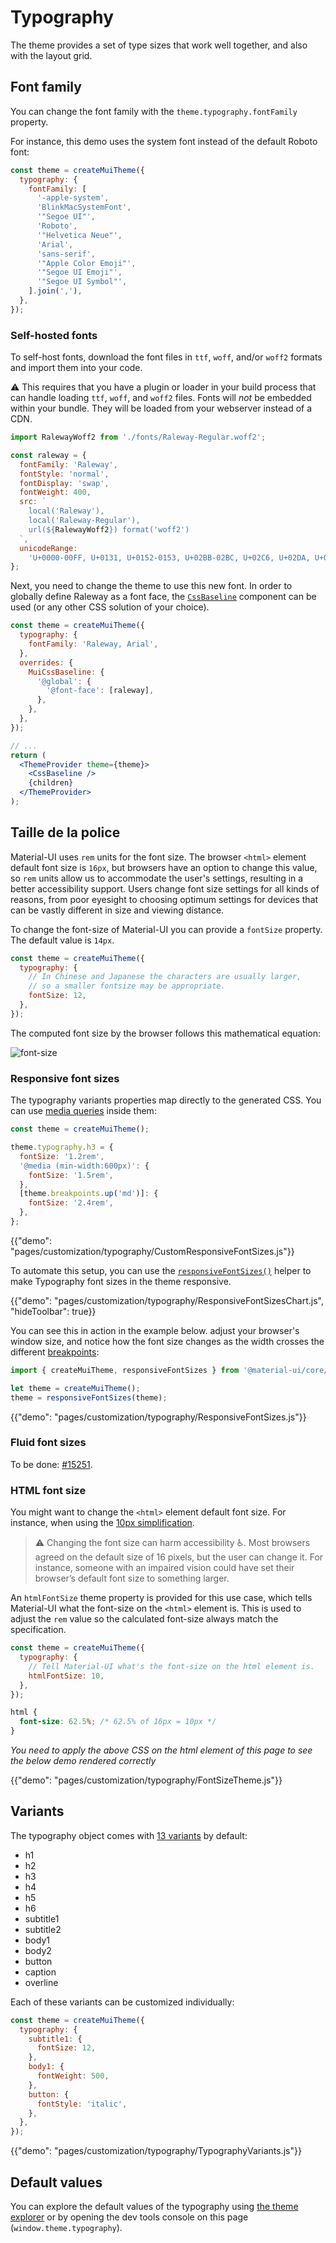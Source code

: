 # Typography

<p class="description">The theme provides a set of type sizes that work well together, and also with the layout grid.</p>

## Font family

You can change the font family with the `theme.typography.fontFamily` property.

For instance, this demo uses the system font instead of the default Roboto font:

```js
const theme = createMuiTheme({
  typography: {
    fontFamily: [
      '-apple-system',
      'BlinkMacSystemFont',
      '"Segoe UI"',
      'Roboto',
      '"Helvetica Neue"',
      'Arial',
      'sans-serif',
      '"Apple Color Emoji"',
      '"Segoe UI Emoji"',
      '"Segoe UI Symbol"',
    ].join(','),
  },
});
```

### Self-hosted fonts

To self-host fonts, download the font files in `ttf`, `woff`, and/or `woff2` formats and import them into your code.

⚠️ This requires that you have a plugin or loader in your build process that can handle loading `ttf`, `woff`, and `woff2` files. Fonts will *not* be embedded within your bundle. They will be loaded from your webserver instead of a CDN.

```js
import RalewayWoff2 from './fonts/Raleway-Regular.woff2';

const raleway = {
  fontFamily: 'Raleway',
  fontStyle: 'normal',
  fontDisplay: 'swap',
  fontWeight: 400,
  src: `
    local('Raleway'),
    local('Raleway-Regular'),
    url(${RalewayWoff2}) format('woff2')
  `,
  unicodeRange:
    'U+0000-00FF, U+0131, U+0152-0153, U+02BB-02BC, U+02C6, U+02DA, U+02DC, U+2000-206F, U+2074, U+20AC, U+2122, U+2191, U+2193, U+2212, U+2215, U+FEFF',
};
```

Next, you need to change the theme to use this new font. In order to globally define Raleway as a font face, the [`CssBaseline`](/components/css-baseline/) component can be used (or any other CSS solution of your choice).

```jsx
const theme = createMuiTheme({
  typography: {
    fontFamily: 'Raleway, Arial',
  },
  overrides: {
    MuiCssBaseline: {
      '@global': {
        '@font-face': [raleway],
      },
    },
  },
});

// ...
return (
  <ThemeProvider theme={theme}>
    <CssBaseline />
    {children}
  </ThemeProvider>
);
```

## Taille de la police

Material-UI uses `rem` units for the font size. The browser `<html>` element default font size is `16px`, but browsers have an option to change this value, so `rem` units allow us to accommodate the user's settings, resulting in a better accessibility support. Users change font size settings for all kinds of reasons, from poor eyesight to choosing optimum settings for devices that can be vastly different in size and viewing distance.

To change the font-size of Material-UI you can provide a `fontSize` property. The default value is `14px`.

```js
const theme = createMuiTheme({
  typography: {
    // In Chinese and Japanese the characters are usually larger,
    // so a smaller fontsize may be appropriate.
    fontSize: 12,
  },
});
```

The computed font size by the browser follows this mathematical equation:

![font-size](/static/images/font-size.gif)

<!-- https://latex.codecogs.com/gif.latex?computed&space;=&space;specification&space;\frac{typography.fontSize}{14}&space;\frac{html&space;font&space;size}{typography.htmlFontSize} -->

### Responsive font sizes

The typography variants properties map directly to the generated CSS. You can use [media queries](/customization/breakpoints/#api) inside them:

```js
const theme = createMuiTheme();

theme.typography.h3 = {
  fontSize: '1.2rem',
  '@media (min-width:600px)': {
    fontSize: '1.5rem',
  },
  [theme.breakpoints.up('md')]: {
    fontSize: '2.4rem',
  },
};
```

{{"demo": "pages/customization/typography/CustomResponsiveFontSizes.js"}}

To automate this setup, you can use the [`responsiveFontSizes()`](/customization/theming/#responsivefontsizes-theme-options-theme) helper to make Typography font sizes in the theme responsive.

{{"demo": "pages/customization/typography/ResponsiveFontSizesChart.js", "hideToolbar": true}}

You can see this in action in the example below. adjust your browser's window size, and notice how the font size changes as the width crosses the different [breakpoints](/customization/breakpoints/):

```js
import { createMuiTheme, responsiveFontSizes } from '@material-ui/core/styles';

let theme = createMuiTheme();
theme = responsiveFontSizes(theme);
```

{{"demo": "pages/customization/typography/ResponsiveFontSizes.js"}}

### Fluid font sizes

To be done: [#15251](https://github.com/mui-org/material-ui/issues/15251).

### HTML font size

You might want to change the `<html>` element default font size. For instance, when using the [10px simplification](https://www.sitepoint.com/understanding-and-using-rem-units-in-css/).

> ⚠️ Changing the font size can harm accessibility ♿️. Most browsers agreed on the default size of 16 pixels, but the user can change it. For instance, someone with an impaired vision could have set their browser’s default font size to something larger.

An `htmlFontSize` theme property is provided for this use case, which tells Material-UI what the font-size on the `<html>` element is. This is used to adjust the `rem` value so the calculated font-size always match the specification.

```js
const theme = createMuiTheme({
  typography: {
    // Tell Material-UI what's the font-size on the html element is.
    htmlFontSize: 10,
  },
});
```

```css
html {
  font-size: 62.5%; /* 62.5% of 16px = 10px */
}
```

*You need to apply the above CSS on the html element of this page to see the below demo rendered correctly*

{{"demo": "pages/customization/typography/FontSizeTheme.js"}}

## Variants

The typography object comes with [13 variants](/components/typography/#component) by default:

- h1
- h2
- h3
- h4
- h5
- h6
- subtitle1
- subtitle2
- body1
- body2
- button
- caption
- overline

Each of these variants can be customized individually:

```js
const theme = createMuiTheme({
  typography: {
    subtitle1: {
      fontSize: 12,
    },
    body1: {
      fontWeight: 500,
    },
    button: {
      fontStyle: 'italic',
    },
  },
});
```

{{"demo": "pages/customization/typography/TypographyVariants.js"}}

## Default values

You can explore the default values of the typography using [the theme explorer](/customization/default-theme/?expand-path=$.typography) or by opening the dev tools console on this page (`window.theme.typography`).